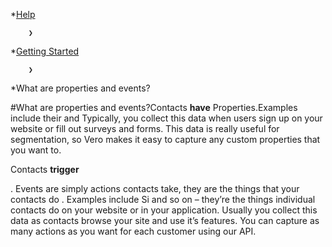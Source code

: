 *[Help](/help)

        ❯
        
*[Getting Started](/help/getting-started)

        ❯
        
*What are properties and events?
    
#What are properties and events?Contacts 
**have**
Properties.Examples include their 
and
Typically, you collect this data when users sign up on your website or fill out surveys and forms. This data is really useful for segmentation, so Vero makes it easy to capture any custom properties that you want to.

Contacts 
**trigger**
 
. Events are simply actions contacts take, they are the things that your contacts 
do . Examples include 
Si and so on – they’re the things individual contacts do on your website or in your application. Usually you collect this data as contacts browse your site and use it’s features. You can capture as many actions as you want for each customer using our API.